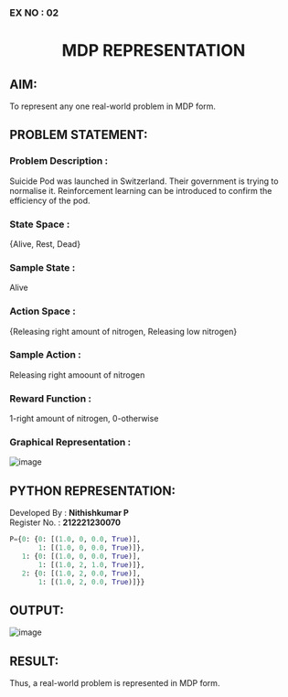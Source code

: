 ### EX NO : 02
# <p align="center">MDP REPRESENTATION</p>

## AIM:
To represent any one real-world problem in MDP form.

## PROBLEM STATEMENT:

### Problem Description :
Suicide Pod was launched in Switzerland. Their government is trying to normalise it. Reinforcement learning can be introduced to confirm the efficiency of the pod.

### State Space :
{Alive, Rest, Dead}

### Sample State :
Alive

### Action Space :
{Releasing right amount of nitrogen, Releasing low nitrogen}

### Sample Action : 
Releasing right amoount of nitrogen

### Reward Function :
1-right amount of nitrogen, 0-otherwise

### Graphical Representation :
![image](https://github.com/NITHISHKUMAR-P/mdp-representation/assets/93427017/502b4b83-f11a-4cf5-bdf8-7bfa7b6d45ff)


## PYTHON REPRESENTATION:
Developed By : **Nithishkumar P**
</br>
Register No. : **212221230070**
```py
P={0: {0: [(1.0, 0, 0.0, True)],
       1: [(1.0, 0, 0.0, True)]},
   1: {0: [(1.0, 0, 0.0, True)],
       1: [(1.0, 2, 1.0, True)]},
   2: {0: [(1.0, 2, 0.0, True)],
       1: [(1.0, 2, 0.0, True)]}}
```
## OUTPUT:
![image](https://github.com/NITHISHKUMAR-P/mdp-representation/assets/93427017/690df3c9-9d9e-4a32-b420-076aacb656e2)

## RESULT:
Thus, a real-world problem is represented in MDP form.

